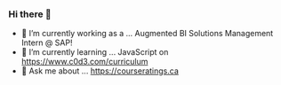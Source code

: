 ### Hi there 👋
- 🔭 I’m currently working as a ... Augmented BI Solutions Management Intern @ SAP!
- 🌱 I’m currently learning ... JavaScript on https://www.c0d3.com/curriculum
- 💬 Ask me about ... https://courseratings.ca

<!--
**aliu5454/aliu5454** is a ✨ _special_ ✨ repository because its `README.md` (this file) appears on your GitHub profile.

Here are some ideas to get you started:

- 🔭 I’m currently working on ...
- 🌱 I’m currently learning ...
- 👯 I’m looking to collaborate on ...
- 🤔 I’m looking for help with ...
- 💬 Ask me about ...
- 📫 How to reach me: ...
- 😄 Pronouns: ...
- ⚡ Fun fact: ...
-->
